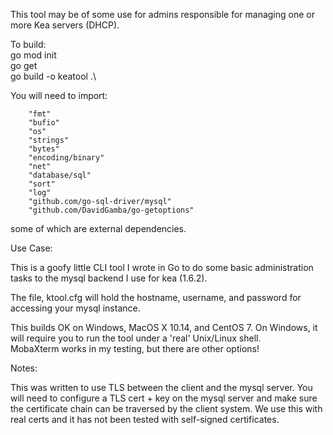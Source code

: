 This tool may be of some use for admins responsible for managing one or more Kea servers (DHCP).

To build:\
go mod init\
go get <external modules>\
go build -o keatool .\

You will need to import:

        "fmt"
        "bufio"
        "os"
        "strings"
        "bytes"
        "encoding/binary"
        "net"
        "database/sql"
        "sort"
        "log"
        "github.com/go-sql-driver/mysql"
        "github.com/DavidGamba/go-getoptions"
        
some of which are external dependencies.  

Use Case:

This is a goofy little CLI tool I wrote in Go to do some basic administration tasks to the mysql backend I use for kea (1.6.2).

The file, ktool.cfg will hold the hostname, username, and password for accessing your mysql instance.

This builds OK on Windows, MacOS X 10.14, and CentOS 7.  On Windows, it will require you to run the tool under a 'real' Unix/Linux shell.  
MobaXterm works in my testing, but there are other options!

Notes:

This was written to use TLS between the client and the mysql server.  You will need to configure a TLS cert + key on the mysql server and make sure the certificate chain can be traversed by the client system.  We use this with real certs and it has not been tested with self-signed certificates.

        
